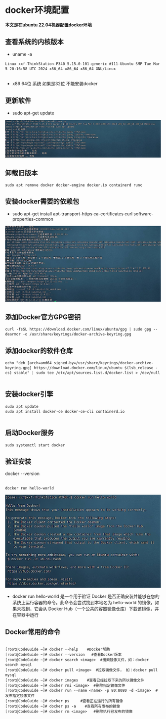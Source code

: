 # docker环境配置

**本文是在ubuntu 22.04机器配置docker环境**

## 查看系统的内核版本

* uname -a
```
Linux xxf-ThinkStation-P340 5.15.0-101-generic #111-Ubuntu SMP Tue Mar 5 20:16:58 UTC 2024 x86_64 x86_64 x86_64 GNU/Linux


```




* x86 64位 系统 如果是32位 不能安装docker


## 更新软件


* sudo apt-get update

![图 0](../images/7a8fc8ec57b6043ab0ecbc6bcb165efb8c4bce7024f255808433fffe0414d327.png)  


## 卸载旧版本


```
sudo apt remove docker docker-engine docker.io containerd runc

```

## 安装docker需要的依赖包

* sudo apt-get install apt-transport-https ca-certificates curl software-properties-common

![图 1](../images/15d7919c4b0e85cdb2cc1a8cf0bc9687a3a617883fe1c19154cddddb34327185.png)  

## 添加Docker官方GPG密钥

```
curl -fsSL https://download.docker.com/linux/ubuntu/gpg | sudo gpg --dearmor -o /usr/share/keyrings/docker-archive-keyring.gpg

```



## 添加docker的软件仓库

```
echo "deb [arch=amd64 signed-by=/usr/share/keyrings/docker-archive-keyring.gpg] https://download.docker.com/linux/ubuntu $(lsb_release -cs) stable" | sudo tee /etc/apt/sources.list.d/docker.list > /dev/null


```


## 安装docker引擎


```
sudo apt update
sudo apt install docker-ce docker-ce-cli containerd.io


```

## 启动Docker服务

```
sudo systemctl start docker

```
## 验证安装

docker --version


```

docker run hello-world

```
![图 2](../images/aa01325f6f51dbd4204b26b56b6d368873ce490848616009a2ecaff7615d1e0a.png)  


* docker run hello-world 是一个用于验证 Docker 是否正确安装并能够在您的系统上运行容器的命令。此命令会尝试找到本地名为 hello-world 的镜像，如果未找到，它会从 Docker Hub（一个公共的容器镜像仓库）下载该镜像，并在容器中运行


## Docker常用的命令


```

[root@CodeGuide ~]# docker --help    #Docker帮助
[root@CodeGuide ~]# docker --version   #查看Docker版本
[root@CodeGuide ~]# docker search <image>  #搜索镜像文件，如：docker search mysql
[root@CodeGuide ~]# docker pull <image>  #拉取镜像文件， 如：docker pull mysql
[root@CodeGuide ~]# docker images    #查看已经拉取下来的所以镜像文件
[root@CodeGuide ~]# docker rmi <image>  #删除指定镜像文件
[root@CodeGuide ~]# docker run --name <name> -p 80:8080 -d <image>  #发布指定镜像文件
[root@CodeGuide ~]# docker ps     #查看正在运行的所有镜像
[root@CodeGuide ~]# docker ps -a    #查看所有发布的镜像
[root@CodeGuide ~]# docker rm <image>   #删除执行已发布的镜像
```
